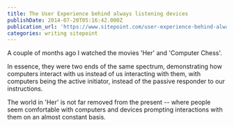 ```yaml
---
title: The User Experience behind always listening devices
publishDate: 2014-07-20T05:16:42.000Z
publication_url: 'https://www.sitepoint.com/user-experience-behind-always-listening-devices/'
categories: writing sitepoint
---
```


A couple of months ago I watched the movies 'Her' and 'Computer Chess'.

In essence, they were two ends of the same spectrum, demonstrating how computers interact with us instead of us interacting with them, with computers being the active initiator, instead of the passive responder to our instructions.

The world in 'Her' is not far removed from the present -- where people seem comfortable with computers and devices prompting interactions with them on an almost constant basis.
